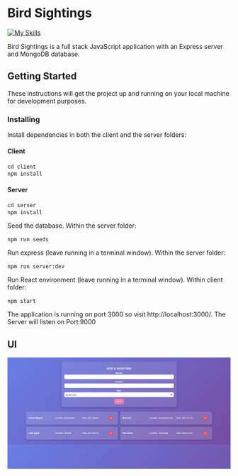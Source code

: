# Bird Sightings

[![My Skills](https://skillicons.dev/icons?i=js,react,html,css,mongodb,express)](https://skillicons.dev)

Bird Sightings is a full stack JavaScript application with an Express server and MongoDB database.

## Getting Started

These instructions will get the project up and running on your local machine for development purposes.

### Installing

Install dependencies in both the client and the server folders:

#### Client

```
cd client
npm install
```

#### Server

```
cd server
npm install
```

Seed the database.  Within the server folder:

```
npm run seeds
```

Run express (leave running in a terminal window).  Within the server folder:

```
npm run server:dev
```

Run React environment (leave running in a terminal window).  Within client folder:

```
npm start
```

The application is running on port 3000 so visit http://localhost:3000/.
The Server will listen on Port:9000


## UI

![BirdSightings](./imgs/BirdSightings.JPG)